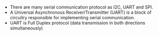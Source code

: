 * There are many serial communication protocol as I2C, UART and SPI.
* A Universal Asynchronous Receiver/Transmitter (UART) is a block of circuitry responsible for implementing serial communication.
* UART is Full Duplex protocol (data transmission in both directions
simultaneously)
